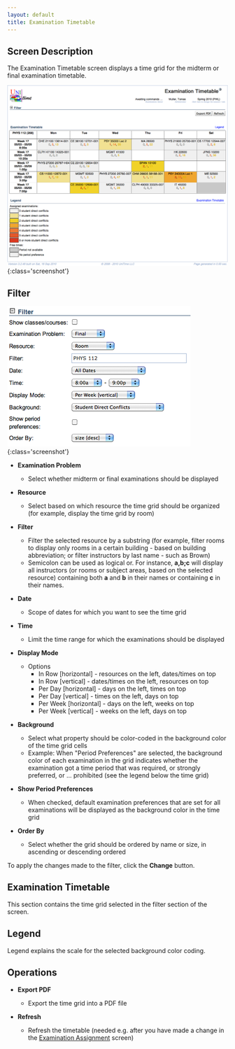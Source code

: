 ```yaml
---
layout: default
title: Examination Timetable
---
```



## Screen Description

The Examination Timetable screen displays a time grid for the midterm or final examination timetable.

![Examination Timetable](images/examination-timetable-2.png){:class='screenshot'}

## Filter

![Examination Timetable](images/examination-timetable-1.png){:class='screenshot'}

* **Examination Problem**
	* Select whether midterm or final examinations should be displayed

* **Resource**
	* Select based on which resource the time grid should be organized (for example, display the time grid by room)

* **Filter**
	* Filter the selected resource by a substring (for example, filter rooms to display only rooms in a certain building - based on building abbreviation; or filter instructors by last name - such as Brown)
	* Semicolon can be used as logical or. For instance, **a,b;c** will display all instructors (or rooms or subject areas, based on the selected resource) containing both **a** and **b** in their names or containing **c** in their names.

* **Date**
	* Scope of dates for which you want to see the time grid

* **Time**
	* Limit the time range for which the examinations should be displayed

* **Display Mode**
	* Options
		* In Row [horizontal] - resources on the left, dates/times on top
		* In Row [vertical] - dates/times on the left, resources on top
		* Per Day [horizontal] - days on the left, times on top
		* Per Day [vertical] - times on the left, days on top
		* Per Week [horizontal] - days on the left, weeks on top
		* Per Week [vertical] - weeks on the left, days on top

* **Background**
	* Select what property should be color-coded in the background color of the time grid cells
	* Example: When "Period Preferences" are selected, the background color of each examination in the grid indicates whether the examination got a time period that was required, or strongly preferred, or ... prohibited (see the legend below the time grid)

* **Show Period Preferences**
	* When checked, default examination preferences that are set for all examinations will be displayed as the background color in the time grid

* **Order By**
	* Select whether the grid should be ordered by name or size, in ascending or descending ordered

To apply the changes made to the filter, click the **Change** button.

## Examination Timetable

This section contains the time grid selected in the filter section of the screen.

## Legend

Legend explains the scale for the selected background color coding.

## Operations

* **Export PDF**
	* Export the time grid into a PDF file

* **Refresh**
	* Refresh the timetable (needed e.g. after you have made a change in the [Examination Assignment](examination-assignment) screen)
